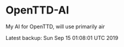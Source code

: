 # OpenTTD-AI
My AI for OpenTTD, will use primarily air

Latest backup: Sun Sep 15 01:08:01 UTC 2019
